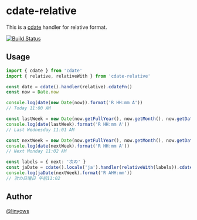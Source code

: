 cdate-relative
==

This is a [cdate](https://github.com/kawanet/cdate) handler for relative format.

[![Build Status](https://img.shields.io/github/actions/workflow/status/linyows/cdate-relative/build.yml?branch=main&style=for-the-badge)](https://github.com/linyows/cdate-relative/actions)

Usage
--

```ts
import { cdate } from 'cdate'
import { relative, relativeWith } from 'cdate-relative'

const date = cdate().handler(relative).cdateFn()
const now = Date.now

console.log(date(new Date(now)).format('R HH:mm A'))
// Today 11:00 AM

const lastWeek = new Date(now.getFullYear(), now.getMonth(), now.getDate()-7)
console.log(date(lastWeek).format('R HH:mm A'))
// Last Wednesday 11:01 AM

const nextWeek = new Date(now.getFullYear(), now.getMonth(), now.getDate()+5)
console.log(date(nextWeek).format('R HH:mm A'))
// Next Monday 11:02 AM

const labels = { next: '次の' }
const jaDate = cdate().locale('ja').handler(relativeWith(labels)).cdateFn()
console.log(jaDate(nextWeek).format('R AHH:mm'))
// 次の日曜日 午前11:02
```

Author
--

[@linyows](https://github.com/linyows)
